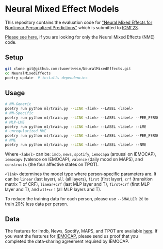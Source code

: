 # Neural Mixed Effect Models

This repository contains the evaluation code for ["Neural Mixed Effects for Nonlinear Personalized Predictions"](preprint.pdf) which is submitted to [ICMI'23](https://icmi.acm.org/2023/).

[Please see here](https://bitbucket.org/twoertwein/python-tools/src/879e7937313ff63c86fccae9b02fc5151e7ac069/python_tools/ml/mixed.py#lines-503), if you are looking for only the Neural Mixed Effects (NME) code.

## Setup
```sh
git clone git@github.com:twoertwein/NeuralMixedEffects.git
cd NeuralMixedEffects
poetry update  # installs dependencies
```

## Usage
```sh
# NN-Generic
poetry run python ml/train.py --LINK <link> --LABEL <label>
# NN-Specific
poetry run python ml/train.py --LINK <link> --LABEL <label> --PER_PERSON --IND
# MLP-LME
poetry run python ml/train.py --LINK <link> --LABEL <label> --LME
# unregularized NME
poetry run python ml/train.py --LINK <link> --LABEL <label> --PER_PERSON
# NME
poetry run python ml/train.py --LINK <link> --LABEL <label> --NME
```

Where `<label>` can be: `imdb`, `news`, `spotify`, `iemocapa` (arousal on IEMOCAP), `iemocapv` (valence on IEMOCAP), `valence` (daily mood on MAPS), and `constructs` (the four affective states on TPOT).

`<link>` determines the model type where person-specific parameters are. It can be `linear` (last layer), `all` (all layers), `first` (first layer), `crf` (transition matrix T of CRF), `linear+crf` (last MLP layer and T), `first+crf` (first MLP layer and T), and `all+crf` (all MLP layers and T).

To reduce the training data for each person, please use `--SMALLER 20` to train 20% less data per person.

## Data

The features for Imdb, News, Spotify, MAPS, and TPOT are available [here](https://cmu.box.com/s/7d376xsqccw5evbx4n8wyxd9cv08teyc). If you want the features for [IEMOCAP](https://cmu.box.com/shared/static/w8yn9a7467onw7wfwgsszxcrk0fzve9m.csv), please send us proof that you completed the data-sharing agreement required by IEMOCAP.
